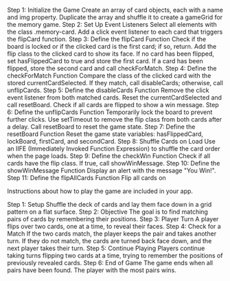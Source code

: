 Step 1: Initialize the Game
Create an array of card objects, each with a name and img property.
Duplicate the array and shuffle it to create a gameGrid for the memory game.
Step 2: Set Up Event Listeners
Select all elements with the class .memory-card.
Add a click event listener to each card that triggers the flipCard function.
Step 3: Define the flipCard Function
Check if the board is locked or if the clicked card is the first card; if so, return.
Add the flip class to the clicked card to show its face.
If no card has been flipped, set hasFlippedCard to true and store the first card.
If a card has been flipped, store the second card and call checkForMatch.
Step 4: Define the checkForMatch Function
Compare the class of the clicked card with the stored currentCardSelected.
If they match, call disableCards; otherwise, call unflipCards.
Step 5: Define the disableCards Function
Remove the click event listener from both matched cards.
Reset the currentCardSelected and call resetBoard.
Check if all cards are flipped to show a win message.
Step 6: Define the unflipCards Function
Temporarily lock the board to prevent further clicks.
Use setTimeout to remove the flip class from both cards after a delay.
Call resetBoard to reset the game state.
Step 7: Define the resetBoard Function
Reset the game state variables: hasFlippedCard, lockBoard, firstCard, and secondCard.
Step 8: Shuffle Cards on Load
Use an IIFE (Immediately Invoked Function Expression) to shuffle the card order when the page loads.
Step 9: Define the checkWin Function
Check if all cards have the flip class.
If true, call showWinMessage.
Step 10: Define the showWinMessage Function
Display an alert with the message "You Win!".
Step 11: Define the flipAllCards Function
Flip all cards on 

Instructions about how to play the game are included in your app. 

Step 1: Setup
Shuffle the deck of cards and lay them face down in a grid pattern on a flat surface.
Step 2: Objective
The goal is to find matching pairs of cards by remembering their positions.
Step 3: Player Turn
A player flips over two cards, one at a time, to reveal their faces.
Step 4: Check for a Match
If the two cards match, the player keeps the pair and takes another turn.
If they do not match, the cards are turned back face down, and the next player takes their turn.
Step 5: Continue Playing
Players continue taking turns flipping two cards at a time, trying to remember the positions of previously revealed cards.
Step 6: End of Game
The game ends when all pairs have been found.
The player with the most pairs wins.